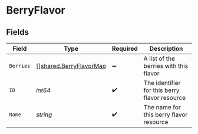 # BerryFlavor


## Fields

| Field                                                            | Type                                                             | Required                                                         | Description                                                      |
| ---------------------------------------------------------------- | ---------------------------------------------------------------- | ---------------------------------------------------------------- | ---------------------------------------------------------------- |
| `Berries`                                                        | [][shared.BerryFlavorMap](../../models/shared/berryflavormap.md) | :heavy_minus_sign:                                               | A list of the berries with this flavor                           |
| `ID`                                                             | *int64*                                                          | :heavy_check_mark:                                               | The identifier for this berry flavor resource                    |
| `Name`                                                           | *string*                                                         | :heavy_check_mark:                                               | The name for this berry flavor resource                          |